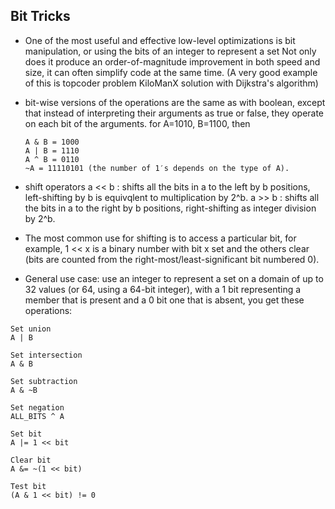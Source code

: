 
## Bit Tricks 

- One of the most useful and effective low-level optimizations is bit manipulation, or using the bits of an integer to represent a set 
  Not only does it produce an order-of-magnitude improvement in both speed and size, it can often simplify code at the same time. 
  (A very good example of this is topcoder problem KiloManX solution with Dijkstra's algorithm)

- bit-wise versions of the operations are the same as with boolean, except that instead of interpreting their arguments as true or false, 
  they operate on each bit of the arguments. 
  for A=1010, B=1100, then
  ```
  A & B = 1000
  A | B = 1110
  A ^ B = 0110
  ~A = 11110101 (the number of 1′s depends on the type of A). 
  ```
- shift operators 
   a << b : shifts all the bits in a to the left by b positions, left-shifting by b is equivqlent to multiplication by 2^b.
   a >> b : shifts all the bits in a to the right by b positions, right-shifting as integer division by 2^b. 
  
- The most common use for shifting is to access a particular bit, for example, 1 << x is a binary number with bit x set and 
  the others clear (bits are counted from the right-most/least-significant bit numbered 0). 
  
- General use case: use an integer to represent a set on a domain of up to 32 values (or 64, using a 64-bit integer), 
 with a 1 bit representing a member that is present and a 0 bit one that is absent, you get these operations:
 ```
 Set union
 A | B
 
 Set intersection
 A & B
 
 Set subtraction
 A & ~B
 
 Set negation
 ALL_BITS ^ A
 
 Set bit
 A |= 1 << bit
 
 Clear bit
 A &= ~(1 << bit)
 
 Test bit
 (A & 1 << bit) != 0 
 ```
 
